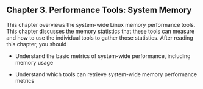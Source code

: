 ## Chapter 3\. Performance Tools: System Memory

This chapter overviews the system-wide Linux memory performance tools. This chapter discusses the memory statistics that these tools can measure and how to use the individual tools to gather those statistics. After reading this chapter, you should

*   Understand the basic metrics of system-wide performance, including memory usage

*   Understand which tools can retrieve system-wide memory performance metrics